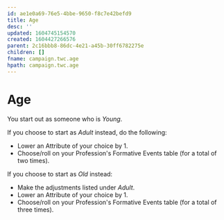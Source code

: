 ```yaml
---
id: ae1e0a69-76e5-4bbe-9650-f8c7e42befd9
title: Age
desc: ''
updated: 1604745154570
created: 1604427266576
parent: 2c16bbb8-86dc-4e21-a45b-30ff6782275e
children: []
fname: campaign.twc.age
hpath: campaign.twc.age
---
```

# Age

You start out as someone who is _Young_.

If you choose to start as _Adult_ instead, do the following:

- Lower an Attribute of your choice by 1. 
- Choose/roll on your Profession's Formative Events table (for a total of two times).

If you choose to start as _Old_ instead:

- Make the adjustments listed under _Adult_.
- Lower an Attribute of your choice by 1.
- Choose/roll on your Profession's Formative Events table (for a total of three times).

